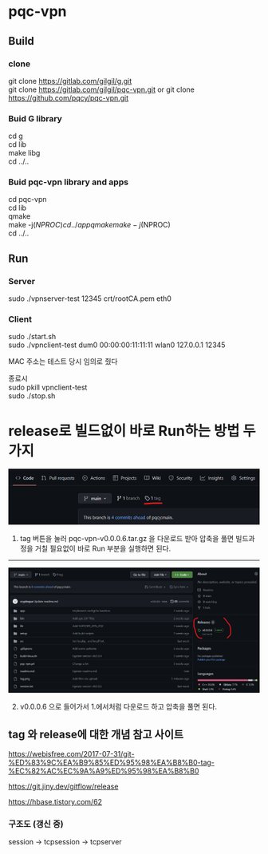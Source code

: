 pqc-vpn
===

## Build

### clone
git clone https://gitlab.com/gilgil/g.git  
git clone https://gitlab.com/gilgil/pqc-vpn.git or git clone https://github.com/pqcy/pqc-vpn.git

### Buid G library
cd g  
cd lib  
make libg  
cd ../..  

### Buid pqc-vpn library and apps
cd pqc-vpn  
cd lib  
qmake  
make -j$(NPROC)  
cd ../app  
qmake  
make -j$(NPROC)  
cd ../..  

## Run

### Server
sudo ./vpnserver-test 12345 crt/rootCA.pem eth0  

### Client
sudo ./start.sh  
sudo ./vpnclient-test dum0 00:00:00:11:11:11 wlan0 127.0.0.1 12345  

MAC 주소는 테스트 당시 임의로 줬다   

종료시   
sudo pkill vpnclient-test   
sudo ./stop.sh  

release로 빌드없이 바로 Run하는 방법 두가지   
===
![ApplicationWindow 레이아웃](./tag.png)   

1. tag 버튼을 눌러 pqc-vpn-v0.0.0.6.tar.gz 을 다운로드 받아 압축을 풀면 빌드과정을 거칠 필요없이 바로 Run 부분을 실행하면 된다.   

------
![ApplicationWindow 레이아웃](./release.png)   

2. v0.0.0.6 으로 들어가서 1.에서처럼 다운로드 하고 압축을 풀면 된다.   

## tag 와 release에 대한 개념 참고 사이트   

https://webisfree.com/2017-07-31/git-%ED%83%9C%EA%B9%85%ED%95%98%EA%B8%B0-tag-%EC%82%AC%EC%9A%A9%ED%95%98%EA%B8%B0   

https://git.jiny.dev/gitflow/release   

https://hbase.tistory.com/62

### 구조도 (갱신 중)

session -> tcpsession -> tcpserver 
